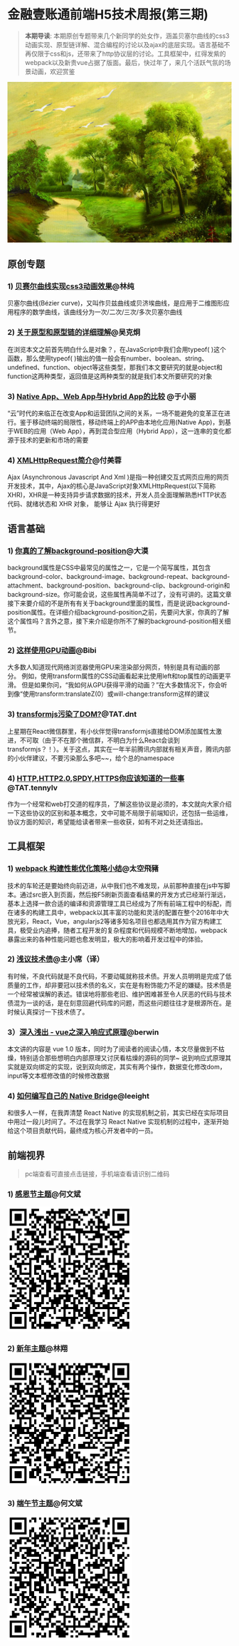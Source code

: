 # 金融壹账通前端H5技术周报(第三期)
> **本期导读**: 本期原创专题带来几个新同学的处女作，涵盖贝塞尔曲线的css3动画实现、原型链详解、混合编程的讨论以及ajax的底层实现。语言基础不再仅限于css和js，还带来了http协议层的讨论。工具框架中，红得发紫的webpack以及新贵vue占据了版面。最后，快过年了，来几个活跃气氛的场景动画，欢迎赏鉴

![](images/three/banner.jpeg)
## 原创专题
### 1) [贝赛尔曲线实现css3动画效果](http://www.jianshu.com/p/d7e3302c36e4)@林纯
贝塞尔曲线(Bézier curve)，又叫作贝兹曲线或贝济埃曲线，是应用于二维图形应用程序的数学曲线，该曲线分为一次/二次/三次/多次贝塞尔曲线
### 2) [关于原型和原型链的详细理解](http://www.jianshu.com/p/700a2a579351)@吴克炯
在浏览本文之前首先明白什么是对象？，在JavaScript中我们会用typeof( )这个函数，那么使用typeof( )输出的值一般会有number、boolean、string、undefined、function、object等这些类型，那我们本文要研究的就是object和function这两种类型，返回值是这两种类型的就是我们本文所要研究的对象
### 3) [Native App、Web App与Hybrid App的比较](http://www.jianshu.com/p/cf956e7f2054) @于小丽
“云”时代的来临正在改变App和运营团队之间的关系，一场不能避免的变革正在进行。鉴于移动终端的局限性，移动终端上的APP由本地化应用(Native App)，到基于WEB的应用（Web App），再到混合型应用（Hybrid App），这一连串的变化都源于技术的更新和市场的需要
### 4) [XMLHttpRequest简介](http://www.jianshu.com/p/61aa5d7b7248)@付美蓉
Ajax (Asynchronous Javascript And Xml )是指一种创建交互式网页应用的网页开发技术，其中，Ajax的核心是JavaScript对象XMLHttpRequest(以下简称XHR)，XHR是一种支持异步请求数据的技术，开发人员全面理解熟悉HTTP状态代码、就绪状态和 XHR 对象， 能够让 Ajax 执行得更好

## 语言基础
### 1) [你真的了解background-position](http://www.w3cplus.com/css/background-position-with-percent.html)@大漠
background属性是CSS中最常见的属性之一，它是一个简写属性，其包含background-color、background-image、background-repeat、background-attachment、background-position、background-clip、background-origin和background-size。你可能会说，这些属性再简单不过了，没有可讲的。这篇文章接下来要介绍的不是所有有关于background里面的属性，而是说说background-position属性。在详细介绍background-position之前，先要问大家，你真的了解这个属性吗？言外之意，接下来介绍是你所不了解的background-position相关细节。
### 2) [这样使用GPU动画](http://www.w3cplus.com/animation/gpu-animation-doing-it-right.html)@Bibi
大多数人知道现代网络浏览器使用GPU来渲染部分网页，特别是具有动画的部分。 例如，使用transform属性的CSS动画看起来比使用left和top属性的动画更平滑。 但是如果你问，“我如何从GPU获得平滑的动画？”在大多数情况下，你会听到像“使用transform:translateZ(0）或will-change:transform这样的建议
### 3) [transformjs污染了DOM?](http://www.alloyteam.com/2016/12/transformjs-polluting-the-dom/)@TAT.dnt
上星期在React微信群里，有小伙伴觉得transformjs直接给DOM添加属性太激进，不可取（由于不在那个微信群，不明白为什么React会谈到transformjs？！）。关于这点，其实在一年半前腾讯内部就有相关声音，腾讯内部的小伙伴建议，不要污染那么多吧~~，给个总的namespace
### 4) [HTTP,HTTP2.0,SPDY,HTTPS你应该知道的一些事](http://www.alloyteam.com/2016/07/httphttp2-0spdyhttps-reading-this-is-enough/)@TAT.tennylv
作为一个经常和web打交道的程序员，了解这些协议是必须的，本文就向大家介绍一下这些协议的区别和基本概念，文中可能不局限于前端知识，还包括一些运维，协议方面的知识，希望能给读者带来一些收获，如有不对之处还请指出。

## 工具框架
### 1) [webpack 构建性能优化策略小结](https://segmentfault.com/a/1190000007891318)@太空飛豬
技术的车轮还是要始终向前迈进，从中我们也不难发现，从前那种直接在js中写脚本。通过src嵌入到页面，然后按F5刷新页面查看结果的开发方式已经渐行渐远，基本上选择一款合适的编译和资源管理工具已经成为了所有前端工程中的标配，而在诸多的构建工具中，webpack以其丰富的功能和灵活的配置在整个2016年中大放光彩，React，Vue，angularjs2等诸多知名项目也都选用其作为官方构建工具，极受业内追捧，随者工程开发的复杂程度和代码规模不断地增加，webpack暴露出来的各种性能问题也愈发明显，极大的影响着开发过程中的体验。
### 2) [浅议技术债](http://www.zcfy.cc/article/we-need-to-talk-about-technical-debt-9670-24-ways-2097.html)@主小席（译）
有时候，不良代码就是不良代码，不要动辄就称技术债。开发人员明明是完成了低质量的工作，却非要冠以技术债的名义，实在是有粉饰能力不足的嫌疑。技术债是一个经常被误解的表述。错误地将那些老旧、维护困难甚至令人厌恶的代码与技术债混为一谈的话，是在刻意回避代码库的问题，而这些问题往往才是根源所在。是时候认真探讨一下技术债了。
### 3）[深入浅出 - vue之深入响应式原理](https://github.com/berwin/Blog/issues/11)@berwin
本文讲的内容是 vue 1.0 版本，同时为了阅读者的阅读心情，本文尽量做到不枯燥，特别适合那些想明白内部原理又讨厌看枯燥的源码的同学~
说到响应式原理其实就是双向绑定的实现，说到双向绑定，其实有两个操作，数据变化修改dom，input等文本框修改值的时候修改数据
### 4) [如何编写自己的 Native Bridge](http://efe.baidu.com/blog/how-to-create-you-own-native-bridge/)@leeight
和很多人一样，在我弄清楚 React Native 的实现机制之前，其实已经在实际项目中用过一段儿时间了。不过在我学习 React Native 实现机制的过程中，逐渐开始给这个项目贡献代码，最终成为核心开发者中的一员。

## 前端视界
> pc端查看可直接点击链接，手机端查看请识别二维码
### 1) [感恩节主题](http://dweb.pinganh5.com/show-h5.html?src=projects/586f1318314508da9a08ef40/view.html)@何文斌
![](images/three/gej.png)
### 2) [新年主题](http://dweb.pinganh5.com/show-h5.html?src=projects/586e323f314508da9a08ee9f/view.html)@林翔
![](images/three/xn.png)
### 3) [端午节主题](http://dweb.pinganh5.com/show-h5.html?src=projects/586cc32a0f81870687a5cd64/view.html)@何文斌
![](images/three/dwj.png)
